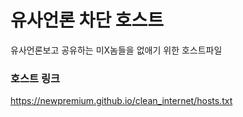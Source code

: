 # 유사언론 차단 호스트

유사언론보고 공유하는 미X놈들을 없애기 위한 호스트파일

### 호스트 링크

https://newpremium.github.io/clean_internet/hosts.txt
